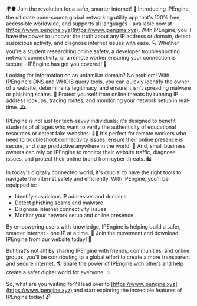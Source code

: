 🌍🛡️ Join the revolution for a safer, smarter internet! 🚀 Introducing IPEngine, the ultimate open-source global networking utility app that's 100% free, accessible worldwide, and supports all languages - available now at [https://www.ipengine.xyz](https://www.ipengine.xyz). With IPEngine, you'll have the power to uncover the truth about any IP address or domain, detect suspicious activity, and diagnose internet issues with ease. 🔍 Whether you're a student researching online safety, a developer troubleshooting network connectivity, or a remote worker ensuring your connection is secure - IPEngine has got you covered! 📡

Looking for information on an unfamiliar domain? No problem! With IPEngine's DNS and WHOIS query tools, you can quickly identify the owner of a website, determine its legitimacy, and ensure it isn't spreading malware or phishing scams. 💪 Protect yourself from online threats by running IP address lookups, tracing routes, and monitoring your network setup in real-time. 🕰️

IPEngine is not just for tech-savvy individuals; it's designed to benefit students of all ages who want to verify the authenticity of educational resources or detect fake websites. 👩‍🏫 It's perfect for remote workers who need to troubleshoot connectivity issues, ensure their online presence is secure, and stay productive anywhere in the world. 🏢 And, small business owners can rely on IPEngine to monitor their website traffic, diagnose issues, and protect their online brand from cyber threats. 🛍️

In today's digitally connected world, it's crucial to have the right tools to navigate the internet safely and efficiently. With IPEngine, you'll be equipped to:

* Identify suspicious IP addresses and domains
* Detect phishing scams and malware
* Diagnose internet connectivity issues
* Monitor your network setup and online presence

By empowering users with knowledge, IPEngine is helping build a safer, smarter internet - one IP at a time. 🌟 Join the movement and download IPEngine from our website today! 📲

But that's not all! By sharing IPEngine with friends, communities, and online groups, you'll be contributing to a global effort to create a more transparent and secure internet. 🌎 Share the power of IPEngine with others and help create a safer digital world for everyone. 💥

So, what are you waiting for? Head over to [https://www.ipengine.xyz](https://www.ipengine.xyz) and start exploring the incredible features of IPEngine today! 🔓